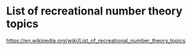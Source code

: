 # List of recreational number theory topics

https://en.wikipedia.org/wiki/List_of_recreational_number_theory_topics
